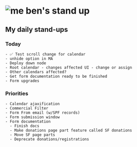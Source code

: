 # ![me](https://avatars2.githubusercontent.com/u/5232044?s=50&v=4) ben's stand up

## My daily stand-ups

### Today

    - ✅ Test scroll change for calendar
    - unhide option in MA
    - Deploy down node
    - Root calendar - changes affected UI - change or assign
    - Other calendars affected?
    - Get form documentation ready to be finished
    - Form upgrades

 
### Priorities 

    - Calendar ajaxification
    - Commercial Filter
    - Form From email (w/SPF records)
    - Form submission window
    - Form documentation
      - Finish docs
      - Make donations page part feature called SF donations
      - Move SF page parts
      - Deprecate donations/registrations
      
